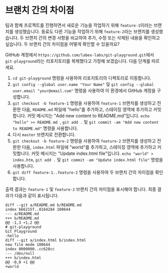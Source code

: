 # 브랜치 간의 차이점

팀과 함께 프로젝트를 진행하면서 새로운 기능을 작업하기 위해 `feature-1`이라는 브랜치를 생성했습니다. 동료도 다른 기능을 작업하기 위해 `feature-2`라는 브랜치를 생성했습니다. 두 브랜치 간의 변경 사항을 비교하여 추가, 수정 또는 삭제된 내용을 확인하고 싶습니다. 두 브랜치 간의 차이점을 어떻게 확인할 수 있을까요?

GitHub 계정에서 `https://github.com/labex-labs/git-playground.git`에서 `git-playground`라는 리포지토리를 복제했다고 가정해 보겠습니다. 다음 단계를 따르세요.

1. `cd git-playground` 명령을 사용하여 리포지토리의 디렉토리로 이동합니다.
2. `git config --global user.name "Your Name"` 및 `git config --global user.email "your@email.com"` 명령을 사용하여 이 환경에서 GitHub 계정을 구성합니다.
3. `git checkout -b feature-1` 명령을 사용하여 `feature-1` 브랜치를 생성하고 전환한 다음, `README.md` 파일에 "hello"를 추가하고, 스테이징 영역에 추가하고 커밋합니다. 커밋 메시지는 "Add new content to README.md"입니다. `echo "hello" >> README.md `, `git add .` 및 `git commit -am "Add new content to README.md"` 명령을 사용합니다.
4. 다시 `master` 브랜치로 전환합니다.
5. `git checkout -b feature-2` 명령을 사용하여 `feature-2` 브랜치를 생성하고 전환한 다음, `index.html` 파일에 "world"를 추가하고, 스테이징 영역에 추가하고 커밋합니다. 커밋 메시지는 "Update index.html file"입니다. `echo "world" > index.htm`, `git add .` 및 `git commit -am "Update index.html file"` 명령을 사용합니다.
6. `git diff feature-1..feature-2` 명령을 사용하여 두 브랜치 간의 차이점을 확인합니다.

출력 결과는 `feature-1` 및 `feature-2` 브랜치 간의 차이점을 표시해야 합니다. 최종 결과가 다음과 같이 표시됩니다.

```shell
diff --git a/README.md b/README.md
index b66215f..0164284 100644
--- a/README.md
+++ b/README.md
@@ -1,3 +1,2 @@
# git-playground
Git Playground
-hello
diff --git a/index.html b/index.html
new file mode 100644
index 0000000..cc628cc
--- /dev/null
+++ b/index.html
@@ -0,0 +1 @@
+world
```
